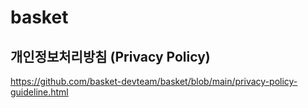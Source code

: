 # basket

## 개인정보처리방침 (Privacy Policy)
https://github.com/basket-devteam/basket/blob/main/privacy-policy-guideline.html
